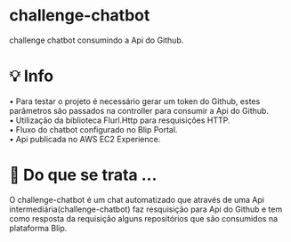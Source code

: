 # challenge-chatbot
challenge chatbot consumindo a Api do Github.

# 💡 Info

• Para testar o projeto é necessário gerar um token do Github, estes parâmetros são passados na controller para consumir a Api do Github. <br>
• Utilização da biblioteca Flurl.Http para resquisições HTTP. <br>
• Fluxo do chatbot configurado no Blip Portal. <br>
• Api publicada no AWS EC2 Experience.

# 🎯 Do que se trata ...

O challenge-chatbot é um chat automatizado que através de uma Api intermediária(challenge-chatbot) faz resquisição para Api do Github e tem como 
resposta da requisição alguns repositórios que são consumidos na plataforma Blip. <br>
